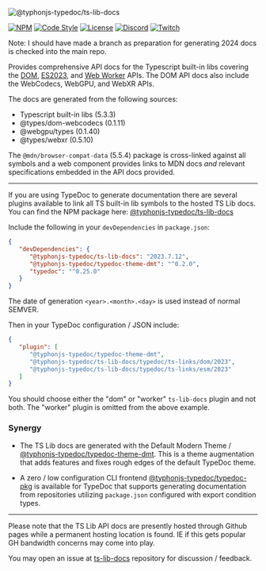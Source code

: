 ![@typhonjs-typedoc/ts-lib-docs](https://i.imgur.com/vzvOB5E.jpg)

[![NPM](https://img.shields.io/npm/v/@typhonjs-typedoc/ts-lib-docs.svg?label=npm)](https://www.npmjs.com/package/@typhonjs-typedoc/ts-lib-docs)
[![Code Style](https://img.shields.io/badge/code%20style-allman-yellowgreen.svg?style=flat)](https://en.wikipedia.org/wiki/Indent_style#Allman_style)
[![License](https://img.shields.io/badge/license-MPLv2-yellowgreen.svg?style=flat)](https://github.com/typhonjs-typedoc/ts-lib-docs/blob/main/LICENSE)
[![Discord](https://img.shields.io/discord/737953117999726592?label=TyphonJS%20Discord)](https://discord.gg/mnbgN8f)
[![Twitch](https://img.shields.io/twitch/status/typhonrt?style=social)](https://www.twitch.tv/typhonrt)

Note: I should have made a branch as preparation for generating 2024 docs is checked into the main repo. 

Provides comprehensive API docs for the Typescript built-in libs covering the [DOM](https://typhonjs-typedoc.github.io/ts-lib-docs/2023/dom/), 
[ES2023](https://typhonjs-typedoc.github.io/ts-lib-docs/2023/esm/), and 
[Web Worker](https://typhonjs-typedoc.github.io/ts-lib-docs/2023/worker/) APIs. The DOM API docs also include the 
WebCodecs, WebGPU, and WebXR APIs.

The docs are generated from the following sources:
- Typescript built-in libs (5.3.3)
- @types/dom-webcodecs (0.1.11)
- @webgpu/types (0.1.40)
- @types/webxr (0.5.10)

The `@mdn/browser-compat-data` (5.5.4) package is cross-linked against all symbols and a web component 
provides links to MDN docs _and_ relevant specifications embedded in the API docs provided.

------------

If you are using TypeDoc to generate documentation there are several plugins available to link all TS built-in lib 
symbols to the hosted TS Lib docs. You can find the NPM package here: [@typhonjs-typedoc/ts-lib-docs](https://www.npmjs.com/package/@typhonjs-typedoc/ts-lib-docs) 

Include the following in your `devDependencies` in `package.json`:
```json
{
   "devDependencies": {
      "@typhonjs-typedoc/ts-lib-docs": "2023.7.12",
      "@typhonjs-typedoc/typedoc-theme-dmt": "^0.2.0",
      "typedoc": "^0.25.0"
   }
}
```
The date of generation `<year>.<month>.<day>` is used instead of normal SEMVER.

Then in your TypeDoc configuration / JSON include:

```json
{
   "plugin": [         
      "@typhonjs-typedoc/typedoc-theme-dmt",
      "@typhonjs-typedoc/ts-lib-docs/typedoc/ts-links/dom/2023",
      "@typhonjs-typedoc/ts-lib-docs/typedoc/ts-links/esm/2023"
   ]
}
```

You should choose either the "dom" or "worker" `ts-lib-docs` plugin and not both. The "worker" plugin is omitted from 
the above example.

### Synergy

- The TS Lib docs are generated with the Default Modern Theme / [@typhonjs-typedoc/typedoc-theme-dmt](https://www.npmjs.com/package/@typhonjs-typedoc/typedoc-theme-dmt). This is a 
theme augmentation that adds features and fixes rough edges of the default TypeDoc theme.


- A zero / low configuration CLI frontend [@typhonjs-typedoc/typedoc-pkg](https://www.npmjs.com/package/@typhonjs-typedoc/typedoc-pkg) 
is available for TypeDoc that supports generating documentation from repositories utilizing `package.json` configured 
with export condition types. 

------------

Please note that the TS Lib API docs are presently hosted through Github pages while a permanent hosting location is 
found. IE if this gets popular GH bandwidth concerns may come into play.

You may open an issue at [ts-lib-docs](https://github.com/typhonjs-typedoc/ts-lib-docs) repository for discussion / 
feedback.